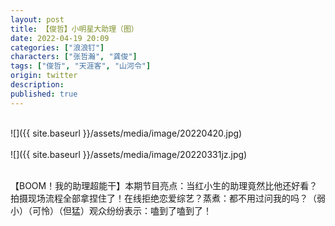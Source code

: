 ```yaml
---
layout: post
title: 【俊哲】小明星大助理（图）
date: 2022-04-19 20:09
categories: ["浪浪钉"]
characters: ["张哲瀚", "龚俊"]
tags: ["俊哲", "天涯客", "山河令"]
origin: twitter
description: 
published: true
---
```


<br>
![]({{ site.baseurl }}/assets/media/image/20220420.jpg)
<br><br>
![]({{ site.baseurl }}/assets/media/image/20220331jz.jpg)
<br><br>

【BOOM！我的助理超能干】本期节目亮点：当红小生的助理竟然比他还好看？拍摄现场流程全部拿捏住了！在线拒绝恋爱综艺？蒸煮：都不用过问我的吗？（弱小）（可怜）（但猛）观众纷纷表示：嗑到了嗑到了！
